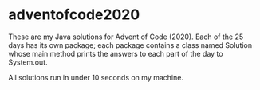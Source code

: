 # adventofcode2020
These are my Java solutions for Advent of Code (2020). Each of the 25 days has its own package; each package contains a class named Solution whose main method prints the answers to each part of the day to System.out.

All solutions run in under 10 seconds on my machine.
